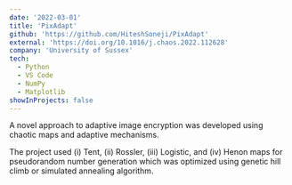 ```yaml
---
date: '2022-03-01'
title: 'PixAdapt'
github: 'https://github.com/HiteshSoneji/PixAdapt'
external: 'https://doi.org/10.1016/j.chaos.2022.112628'
company: 'University of Sussex'
tech:
  - Python
  - VS Code
  - NumPy
  - Matplotlib
showInProjects: false
---
```


A novel approach to adaptive image encryption was developed using chaotic maps and adaptive mechanisms.

The project used (i) Tent, (ii) Rossler, (iii) Logistic, and (iv) Henon maps for pseudorandom number generation which was optimized using genetic hill climb or simulated annealing algorithm.